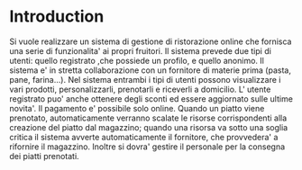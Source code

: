 # Introduction #

Si vuole realizzare un sistema di gestione di ristorazione online che fornisca una serie
di funzionalita' ai propri fruitori. Il sistema prevede due tipi di utenti: quello registrato ,che possiede un profilo, e quello anonimo. Il sistema e' in stretta collaborazione con un fornitore di materie prima (pasta, pane, farina...). Nel sistema entrambi i tipi di utenti possono visualizzare i vari prodotti, personalizzarli, prenotarli e riceverli a domicilio. L' utente registrato puo' anche ottenere degli sconti ed essere aggiornato sulle ultime novita'.  Il pagamento e' possibile solo online. Quando un piatto viene prenotato, automaticamente verranno scalate le risorse corrispondenti alla creazione del piatto dal magazzino; quando una risorsa va sotto una soglia critica il sistema avverte automaticamente il fornitore, che provvedera' a rifornire il magazzino. Inoltre si dovra' gestire il personale per la consegna dei piatti prenotati.
